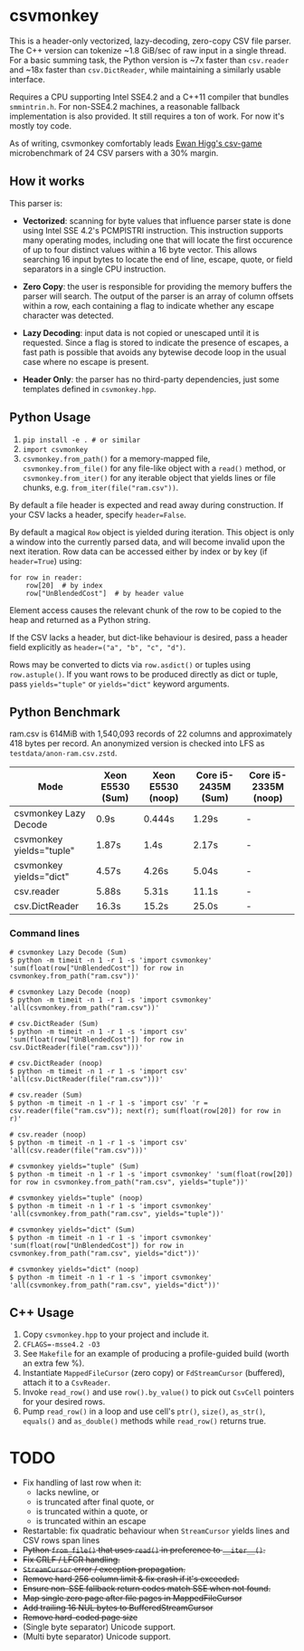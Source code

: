 # csvmonkey

This is a header-only vectorized, lazy-decoding, zero-copy CSV file parser. The
C++ version can tokenize ~1.8 GiB/sec of raw input in a single thread. For a
basic summing task, the Python version is ~7x faster than `csv.reader` and ~18x
faster than `csv.DictReader`, while maintaining a similarly usable interface.

Requires a CPU supporting Intel SSE4.2 and a C++11 compiler that bundles
`smmintrin.h`. For non-SSE4.2 machines, a reasonable fallback implementation is
also provided. It still requires a ton of work. For now it's mostly toy code.

As of writing, csvmonkey comfortably leads <a
href="https://bitbucket.org/ewanhiggs/csv-game">Ewan Higg's csv-game</a>
microbenchmark of 24 CSV parsers with a 30% margin.


## How it works

This parser is:

* **Vectorized**: scanning for byte values that influence parser state is done
  using Intel SSE 4.2's PCMPISTRI instruction. This instruction supports many
  operating modes, including one that will locate the first occurence of up to
  four distinct values within a 16 byte vector. This allows searching 16 input
  bytes to locate the end of line, escape, quote, or field separators in a
  single CPU instruction.

* **Zero Copy**: the user is responsible for providing the memory buffers the
  parser will search. The output of the parser is an array of column offsets
  within a row, each containing a flag to indicate whether any escape
  character was detected.

* **Lazy Decoding**: input data is not copied or unescaped until it is
  requested. Since a flag is stored to indicate the presence of escapes, a fast
  path is possible that avoids any bytewise decode loop in the usual case where
  no escape is present.

* **Header Only**: the parser has no third-party dependencies, just some
  templates defined in ``csvmonkey.hpp``.


## Python Usage

1. `pip install -e . # or similar`
1. `import csvmonkey`
1. `csvmonkey.from_path()` for a memory-mapped file, `csvmonkey.from_file()`
   for any file-like object with a `read()` method, or `csvmonkey.from_iter()`
   for any iterable object that yields lines or file chunks, e.g.
   `from_iter(file("ram.csv"))`.

By default a file header is expected and read away during construction. If your
CSV lacks a header, specify `header=False`.

By default a magical `Row` object is yielded during iteration. This object is
only a window into the currently parsed data, and will become invalid upon the
next iteration. Row data can be accessed either by index or by key (if
`header=True`) using:

```
for row in reader:
    row[20]  # by index
    row["UnBlendedCost"]  # by header value
```

Element access causes the relevant chunk of the row to be copied to the heap
and returned as a Python string.

If the CSV lacks a header, but dict-like behaviour is desired, pass a header
field explicitly as `header=("a", "b", "c", "d")`.

Rows may be converted to dicts via `row.asdict()` or tuples using
`row.astuple()`. If you want rows to be produced directly as dict or tuple,
pass `yields="tuple"` or `yields="dict"` keyword arguments.


## Python Benchmark

ram.csv is 614MiB with 1,540,093 records of 22 columns and approximately 418
bytes per record. An anonymized version is checked into LFS as
``testdata/anon-ram.csv.zstd``.


| Mode                     | Xeon E5530 (Sum) | Xeon E5530 (noop) | Core i5-2435M (Sum) | Core i5-2335M (noop) |
|--------------------------|------------------|-------------------|---------------------|----------------------|
| csvmonkey Lazy Decode    | 0.9s             | 0.444s            | 1.29s               | -                    |
| csvmonkey yields="tuple" | 1.87s            | 1.4s              | 2.17s               | -                    |
| csvmonkey yields="dict"  | 4.57s            | 4.26s             | 5.04s               | -                    |
| csv.reader               | 5.88s            | 5.31s             | 11.1s               | -                    |
| csv.DictReader           | 16.3s            | 15.2s             | 25.0s               | -                    |

### Command lines

```
# csvmonkey Lazy Decode (Sum)
$ python -m timeit -n 1 -r 1 -s 'import csvmonkey' 'sum(float(row["UnBlendedCost"]) for row in csvmonkey.from_path("ram.csv"))'

# csvmonkey Lazy Decode (noop)
$ python -m timeit -n 1 -r 1 -s 'import csvmonkey' 'all(csvmonkey.from_path("ram.csv"))'

# csv.DictReader (Sum)
$ python -m timeit -n 1 -r 1 -s 'import csv' 'sum(float(row["UnBlendedCost"]) for row in csv.DictReader(file("ram.csv")))'

# csv.DictReader (noop)
$ python -m timeit -n 1 -r 1 -s 'import csv' 'all(csv.DictReader(file("ram.csv")))'

# csv.reader (Sum)
$ python -m timeit -n 1 -r 1 -s 'import csv' 'r = csv.reader(file("ram.csv")); next(r); sum(float(row[20]) for row in r)'

# csv.reader (noop)
$ python -m timeit -n 1 -r 1 -s 'import csv' 'all(csv.reader(file("ram.csv")))'

# csvmonkey yields="tuple" (Sum)
$ python -m timeit -n 1 -r 1 -s 'import csvmonkey' 'sum(float(row[20]) for row in csvmonkey.from_path("ram.csv", yields="tuple"))'

# csvmonkey yields="tuple" (noop)
$ python -m timeit -n 1 -r 1 -s 'import csvmonkey' 'all(csvmonkey.from_path("ram.csv", yields="tuple"))'

# csvmonkey yields="dict" (Sum)
$ python -m timeit -n 1 -r 1 -s 'import csvmonkey' 'sum(float(row["UnBlendedCost"]) for row in csvmonkey.from_path("ram.csv", yields="dict"))'

# csvmonkey yields="dict" (noop)
$ python -m timeit -n 1 -r 1 -s 'import csvmonkey' 'all(csvmonkey.from_path("ram.csv", yields="dict"))'
```


## C++ Usage

1. Copy `csvmonkey.hpp` to your project and include it.
1. `CFLAGS=-msse4.2 -O3`
1. See `Makefile` for an example of producing a profile-guided build (worth an
   extra few %).
1. Instantiate `MappedFileCursor` (zero copy) or `FdStreamCursor` (buffered), attach it to a `CsvReader`.
1. Invoke `read_row()` and use `row().by_value()` to pick out `CsvCell` pointers for your desired rows.
1. Pump `read_row()` in a loop and use cell's `ptr()`, `size()`, `as_str()`, `equals()` and `as_double()` methods while `read_row()` returns true.


# TODO

* Fix handling of last row when it:
    * lacks newline, or
    * is truncated after final quote, or
    * is truncated within a quote, or
    * is truncated within an escape
* Restartable: fix quadratic behaviour when `StreamCursor` yields lines and CSV
  rows span lines
* ~~Python `from_file()` that uses `read()` in preference to `__iter__()`.~~
* ~~Fix CRLF / LFCR handling.~~
* ~~`StreamCursor` error / exception propagation.~~
* ~~Remove hard 256 column limit & fix crash if it's exceeded.~~
* ~~Ensure non-SSE fallback return codes match SSE when not found.~~
* ~~Map single zero page after file pages in MappedFileCursor~~
* ~~Add trailing 16 NUL bytes to BufferedStreamCursor~~
* ~~Remove hard-coded page size~~
* (Single byte separator) Unicode support.
* (Multi byte separator) Unicode support.
